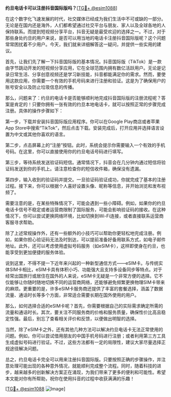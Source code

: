 **约旦电话卡可以注册抖音国际版吗？**[[TG💪+ @esim1088](https://t.me/s/esim1088)]

在这个数字化飞速发展的时代，社交媒体已经成为我们生活中不可或缺的一部分。无论是在国内还是海外，人们都希望通过社交平台与朋友、家人以及全球各地的人保持联系。而提到短视频分享平台，抖音无疑是最受欢迎的选择之一。不过，对于那些身处约旦的用户来说，是否可以用当地的电话卡注册抖音国际版呢？这个问题常常困扰着不少用户。今天，我们就来详细解答这一疑问，并提供一些实用的建议。

首先，让我们先了解一下抖音国际版的基本情况。抖音国际版（TikTok）是一款由字节跳动开发的短视频分享应用，它在全球范围内拥有数亿活跃用户。无论是记录日常生活、分享创意视频还是学习新技能，抖音都能满足你的需求。然而，要使用这款应用，你需要一个有效的手机号码来进行注册和验证。这是为了确保用户的账号安全以及防止垃圾信息的传播。

那么，问题来了：约旦的电话卡是否能够顺利地完成抖音国际版的注册流程呢？答案是肯定的！只要你拥有一张有效的约旦本地电话卡，就可以按照正常的步骤完成注册。具体的操作步骤如下：

第一步，下载并安装抖音国际版应用程序。你可以在Google Play商店或者苹果App Store中搜索“TikTok”，然后点击下载。安装完成后，打开应用并选择语言设置为中文或其他你喜欢的语言。

第二步，点击屏幕上的“注册”按钮。此时，系统会提示你需要输入一个有效的手机号码。在这里，你可以直接使用你的约旦电话号码进行填写。

第三步，等待系统发送验证码短信。通常情况下，抖音会在几分钟内通过短信将验证码发送到你的手机上。请注意检查你的短信收件箱，确保没有遗漏。

第四步，输入收到的验证码并提交。一旦验证码验证成功，你就完成了基本的注册过程。接下来，你可以根据个人喜好设置头像、昵称等信息，并开始浏览和发布视频了。

需要注意的是，在某些特殊情况下，可能会遇到一些小障碍。例如，如果你的约旦电话卡信号不稳定或者运营商限制了国际服务，可能会影响验证码的接收。在这种情况下，你可以尝试更换网络环境，比如切换到Wi-Fi连接，或者直接联系运营商客服寻求帮助。

除了上述常规操作外，还有一些额外的小技巧可以帮助你更轻松地完成注册。例如，如果你担心验证码无法及时到达，可以提前准备好备用联系方式，如电子邮件地址。此外，还可以考虑使用虚拟号码服务（如eSIM卡），这样即使身在约旦，也能享受到更加便捷的服务体验。

说到这里，不得不提一下近年来兴起的一种新型通信方式——eSIM卡。与传统实体SIM卡相比，eSIM卡具有体积小巧、功能强大且支持多设备同步等特点。对于经常出国旅行或居住在国外的人来说，eSIM卡无疑是一个非常方便的选择。它不仅能够让你随时随地切换不同的运营商网络，还能够避免频繁更换物理SIM卡带来的麻烦。更重要的是，许多eSIM卡服务商还提供了丰富的套餐选择，涵盖了数据流量、通话时长等多个方面，非常适合需要长期在国外使用的用户。

那么，如何选择合适的eSIM卡呢？首先，你需要根据自己的实际需求确定所需的流量和通话时长。其次，要关注不同服务商的价格和服务质量，确保性价比高且稳定性强。最后，别忘了查看相关评价和反馈，以便做出明智的选择。

当然，除了eSIM卡之外，还有其他几种方法可以解决约旦电话卡无法正常使用的问题。例如，你可以尝试借用朋友的中国手机号码进行注册；或者利用第三方工具生成虚拟号码进行验证。不过，这些方法都有一定的局限性，建议大家尽量选择正规途径解决问题。

总之，约旦电话卡完全可以用来注册抖音国际版。只要按照正确的步骤操作，并注意处理可能出现的各种意外情况，就能顺利完成整个流程。同时，随着科技的进步，越来越多的创新解决方案正在涌现，为我们带来了更多的便利和可能性。希望本文能对你有所帮助，祝你在使用抖音的过程中收获满满的乐趣！

[[TG💪+ @esim1088](https://t.me/s/esim1088) ![Image](https://i.postimg.cc/4NQfJmqS/Snipaste-2025-05-13-00-14-12.png)]